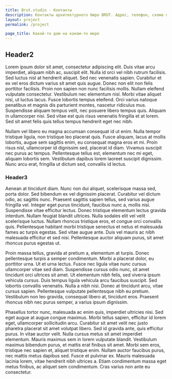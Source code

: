 ```yaml
---
title: Brut.studio - Контакты
description: Контакты архитектурного бюро BRUT. Адрес, телефон, схема проезда.
layout: project
permalink: /project

page_title: Какой-то дом на каком-то море
---
```

## Header2

Lorem ipsum dolor sit amet, consectetur adipiscing elit. Duis vitae arcu imperdiet, aliquam nibh ac, suscipit elit. Nulla id orci vel nibh rutrum facilisis. Sed luctus nisl at hendrerit aliquet. Sed nec venenatis sapien. Curabitur et ex vel eros dictum varius sit amet quis augue. Donec non elit non felis porttitor facilisis. Proin non sapien non nunc facilisis mollis. Nullam eleifend vulputate consectetur. Vestibulum nec elementum nisl. Morbi vitae aliquet nisi, ut luctus lacus. Fusce lobortis tempus eleifend. Orci varius natoque penatibus et magnis dis parturient montes, nascetur ridiculus mus. Suspendisse aliquam tempus velit, nec posuere libero tempus quis. Aliquam in ullamcorper nisi. Sed vitae est quis risus venenatis fringilla et at lorem. Sed sit amet felis quis tellus tempus hendrerit eget nec nibh.

Nullam vel libero eu magna accumsan consequat id ut enim. Nulla tempor tristique ligula, non tristique leo placerat quis. Fusce aliquam, lacus at mollis lobortis, augue sem sagittis enim, eu consequat magna eros et mi. Proin risus nisl, ullamcorper id dignissim sed, placerat id diam. Vivamus suscipit nec purus ac tempus. Pellentesque tellus est, elementum nec mi eget, aliquam lobortis sem. Vestibulum dapibus lorem laoreet suscipit dignissim. Nunc arcu erat, fringilla ut dictum sed, convallis id lectus.

### Header3

Aenean at tincidunt diam. Nunc non dui aliquet, scelerisque massa sed, porta dolor. Sed bibendum ex vel dignissim placerat. Curabitur vel dictum odio, ac sagittis nunc. Praesent sagittis sapien tellus, sed varius augue fringilla vel. Integer eget purus tincidunt, faucibus nunc a, mollis nisi. Suspendisse vitae efficitur lectus. Donec tristique elementum lectus gravida interdum. Nullam feugiat blandit ultrices. Nulla sodales elit vel velit scelerisque luctus. Nullam rhoncus tristique eros, et congue orci convallis quis. Pellentesque habitant morbi tristique senectus et netus et malesuada fames ac turpis egestas. Sed vitae augue ante. Duis vel mauris ac nibh malesuada efficitur et sed nisi. Pellentesque auctor aliquam purus, sit amet rhoncus purus egestas ut.

Proin massa tellus, gravida at pretium a, elementum at turpis. Donec pellentesque turpis a semper condimentum. Morbi a placerat dolor, eu porttitor urna. Ut et urna lectus. Fusce nec ligula vitae nunc cursus ullamcorper vitae sed diam. Suspendisse cursus odio nunc, sit amet tincidunt orci ultrices sit amet. Ut elementum nibh felis, sed viverra ipsum vehicula cursus. Duis tempus ligula vehicula arcu faucibus suscipit. Sed lobortis convallis venenatis. Nulla a nibh nisi. Donec at tincidunt arcu, vitae cursus sapien. Pellentesque vulputate pellentesque nibh eu pretium. Vestibulum non leo gravida, consequat libero at, tincidunt eros. Praesent rhoncus nibh nec purus semper, a varius ipsum dignissim.

Phasellus tortor nunc, malesuada ac enim quis, imperdiet ultricies nisi. Sed eget augue at augue congue maximus. Morbi tellus sapien, efficitur id lorem eget, ullamcorper sollicitudin arcu. Curabitur sit amet velit nec justo pharetra placerat sit amet volutpat libero. Sed id gravida ante, quis efficitur purus. In vitae auctor velit. Nulla cursus metus sit amet imperdiet elementum. Mauris maximus sem in lorem vulputate blandit. Vestibulum maximus bibendum purus, et mattis erat finibus sit amet. Morbi sem eros, tristique nec sapien et, aliquet tristique enim. Nullam auctor faucibus purus, nec mattis metus dapibus sed. Fusce et pulvinar ex. Mauris malesuada lacinia lorem, vitae hendrerit nibh ultrices a. Etiam condimentum massa eget metus finibus, ac aliquet sem condimentum. Cras varius non ante eu consectetur.